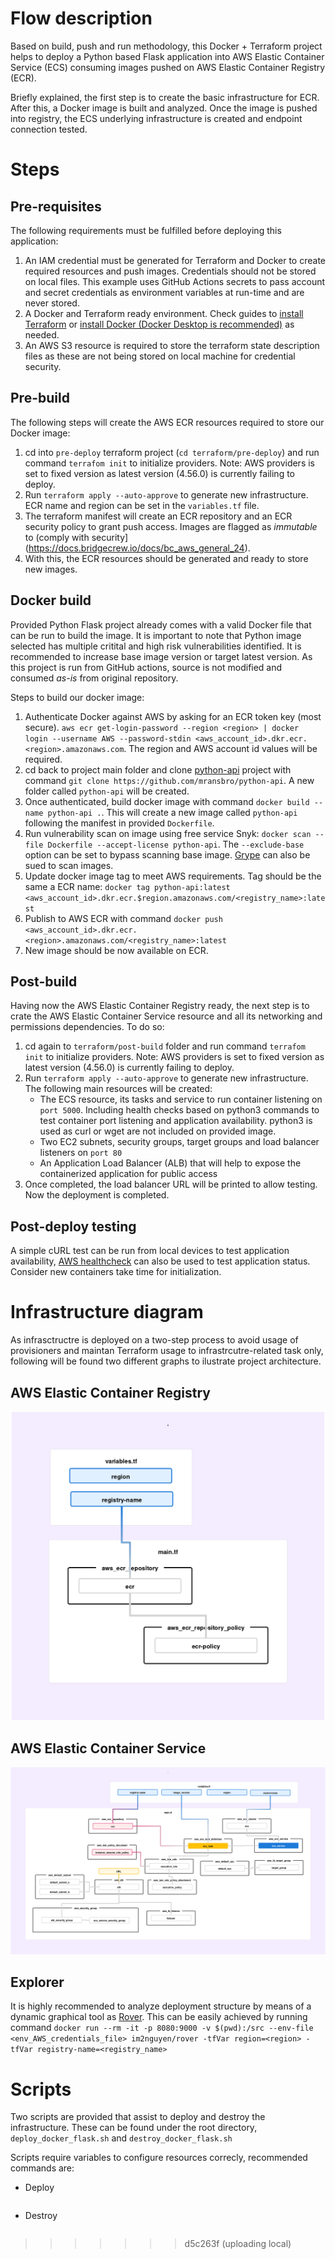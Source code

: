 # Flow description
Based on build, push and run methodology, this Docker + Terraform project helps to deploy a Python based Flask application into AWS Elastic Container Service (ECS) consuming images pushed on AWS Elastic Container Registry (ECR). 

Briefly explained, the first step is to create the basic infrastructure for ECR. After this, a Docker image is built and analyzed. Once the image is pushed into registry, the ECS underlying infrastructure is created and endpoint connection tested.

# Steps
## Pre-requisites
The following requirements must be fulfilled before deploying this application:
1. An IAM credential must be generated for Terraform and Docker to create required resources and push images. Credentials should not be stored on local files. This example uses GitHub Actions secrets to pass account and secret credentials as environment variables at run-time and are never stored.
2. A Docker and Terraform ready environment. Check guides to [install Terraform](https://developer.hashicorp.com/terraform/tutorials/aws-get-started/install-cli) or [install Docker (Docker Desktop is recommended)](https://docs.docker.com/get-docker/) as needed.
3. An AWS S3 resource is required to store the terraform state description files as these are not being stored on local machine for credential security.

## Pre-build
The following steps will create the AWS ECR resources required to store our Docker image:
1. cd into `pre-deploy` terraform project (`cd terraform/pre-deploy`) and run command `terrafom init` to initialize providers. Note: AWS providers is set to fixed version as latest version (4.56.0) is currently failing to deploy.
2. Run `terraform apply --auto-approve` to generate new infrastructure. ECR name and region can be set in the `variables.tf` file. 
3. The terraform manifest will create an ECR repository and an ECR security policy to grant push access. Images are flagged as *immutable* to (comply with security](https://docs.bridgecrew.io/docs/bc_aws_general_24).
4. With this, the ECR resources should be generated and ready to store new images.

## Docker build
Provided Python Flask project already comes with a valid Docker file that can be run to build the image. It is important to note that Python image selected has multiple critital and high risk vulnerabilities identified. It is recommended to increase base image version or target latest version. As this project is run from GitHub actions, source is not modified and consumed *as-is* from original repository.

Steps to build our docker image:
1. Authenticate Docker against AWS by asking for an ECR token key (most secure). `aws ecr get-login-password --region <region> | docker login --username AWS --password-stdin <aws_account_id>.dkr.ecr.<region>.amazonaws.com`. The region and AWS account id values will be required.
2. cd back to project main folder and clone [python-api](https://github.com/mransbro/python-api) project with command `git clone https://github.com/mransbro/python-api`. A new folder called `python-api` will be created.
3. Once authenticated, build docker image with command `docker build --name python-api .`. This will create a new image called `python-api` following the manifest in provided `Dockerfile`.
4. Run vulnerability scan on image using free service Snyk: `docker scan --file Dockerfile --accept-license python-api`. The `--exclude-base` option can be set to bypass scanning base image. [Grype](https://github.com/anchore/grype) can also be sued to scan images.
5. Update docker image tag to meet AWS requirements. Tag should be the same a ECR name: `docker tag python-api:latest <aws_account_id>.dkr.ecr.$region.amazonaws.com/<registry_name>:latest`
5. Publish to AWS ECR with command `docker push <aws_account_id>.dkr.ecr.<region>.amazonaws.com/<registry_name>:latest`
6. New image should be now available on ECR.

## Post-build
Having now the AWS Elastic Container Registry ready, the next step is to crate the AWS Elastic Container Service resource and all its networking and permissions dependencies. To do so:
1. cd again to `terraform/post-build` folder and run command `terrafom init` to initialize providers. Note: AWS providers is set to fixed version as latest version (4.56.0) is currently failing to deploy.
2. Run `terraform apply --auto-approve` to generate new infrastructure. The following main resources will be created:
    - The ECS resource, its tasks and service to run container listening on `port 5000`. Including health checks based on python3 commands to test container port listening and application availability. python3 is used as curl or wget are not included on provided image.
    - Two EC2 subnets, security groups, target groups and load balancer listeners on `port 80`
    - An Application Load Balancer (ALB) that will help to expose the containerized application for public access
3. Once completed, the load balancer URL will be printed to allow testing. Now the deployment is completed.

## Post-deploy testing
A simple cURL test can be run from local devices to test application availability, [AWS healthcheck](https://docs.aws.amazon.com/cli/latest/reference/route53/get-health-check-status.html) can also be used to test application status. Consider new containers take time for initialization.

# Infrastructure diagram
As infrasctructre is deployed on a two-step process to avoid usage of provisioners and maintan Terraform usage to infrastrcutre-related task only, following will be found two different graphs to ilustrate project architecture.

## AWS Elastic Container Registry
![ECR](./img/cer-diagram.png)

## AWS Elastic Container Service
![ECS](./img/ces-diagram.png)

## Explorer
It is highly recommended to analyze deployment structure by means of a dynamic graphical tool as [Rover](https://github.com/im2nguyen/rover). This can be easily achieved by running command `docker run --rm -it -p 8080:9000 -v $(pwd):/src --env-file <env_AWS_credentials_file> im2nguyen/rover -tfVar region=<region> -tfVar registry-name=<registry_name>`

# Scripts
Two scripts are provided that assist to deploy and destroy the infrastructure. These can be found under the root directory, `deploy_docker_flask.sh` and `destroy_docker_flask.sh`

Scripts require variables to configure resources correcly, recommended commands are:
- Deploy
```

```

- Destroy
```
```
>>>>>>> d5c263f (uploading local)

